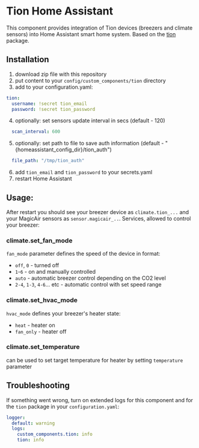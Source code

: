 # Tion Home Assistant
This component provides integration of Tion devices (breezers and climate sensors) into Home Assistant smart home system. Based on the [tion](https://github.com/airens/tion) package.
## Installation
1. download zip file with this repository
2. put content to your `config/custom_components/tion` directory
3. add to your configuration.yaml:
```yaml
tion:
  username: !secret tion_email
  password: !secret tion_password
```
4. optionally: set sensors update interval in secs (default - 120)
```yaml
  scan_interval: 600
```
5. optionally: set path to file to save auth information (default - "{homeassistant_config_dir}/tion_auth")
```yaml
  file_path: "/tmp/tion_auth"
```
6. add `tion_email` and `tion_password` to your secrets.yaml
7. restart Home Assistant
## Usage:
After restart you should see your breezer device as `climate.tion_...` and your MagicAir sensors as `sensor.magicair_..`.
Services, allowed to control your breezer:
### climate.set_fan_mode
`fan_mode` parameter defines the speed of the device in format:
- `off`, `0` - turned off
- `1`-`6` - on and manually controlled
- `auto` - automatic breezer control depending on the CO2 level
- `2-4`, `1-3`, `4-6`... etc - automatic control with set speed range
### climate.set_hvac_mode
`hvac_mode` defines your breezer's heater state:
- `heat` - heater on
- `fan_only` - heater off
### climate.set_temperature
can be used to set target temperature for heater by setting `temperature` parameter
## Troubleshooting
If something went wrong, turn on extended logs for this component and for the `tion` package in your `configuration.yaml`:
```yaml
logger:
  default: warning
  logs:
    custom_components.tion: info
    tion: info
```